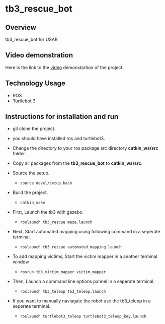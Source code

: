 # tb3_rescue_bot

## Overview
tb3_rescue_bot for USAR

## Video demonstration
Here is the link to the [video](https://youtu.be/vjE009efW6Y) demonstartion of the project.

## Technology Usage

* ROS
* Turtlebot 3

## Instructions for installation and run

* git clone the project.

* you should have installed ros and turtlebot3.

* Change the directory to your ros package src directory **catkin_ws/src** folder.

* Copy all packages from the **tb3_rescue_bot** to **catkin_ws/src**.

* Source the setup.
  
  * ```source devel/setup.bash```

* Build the project.
  
  * ```catkin_make```

* First, Launch the tb3 with gazebo.
  
  * ```roslaunch tb3_rescue maze.launch```

* Next, Start automated mapping using following command in a seperate terminal.
  
  * ```roslaunch tb3_rescue automated_mapping.launch```

* To add mapping victims, Start the victim mapper in a another terminal window

  * ```rosrun tb3_victim_mapper victim_mapper```

* Then, Launch a command line options pannel in a seperate terminal.
  
  * ```roslaunch tb3_teleop tb3_teleop.launch```

* If you want to manually naviagate the robot use the tb3_teleop in a seperate terminal.
  
  * ```roslaunch turtlebot3_teleop turtlebot3_teleop_key.launch```
  




